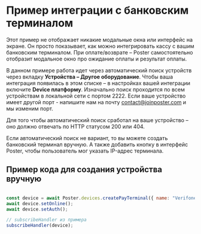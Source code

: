 # Пример интеграции с банковским терминалом

Этот пример не отображает никакие модальные окна или интерфейс на экране.
Он просто показывает, как можно интегрировать кассу с вашим банковским терминалом.
При оплате/возврате – Poster самостоятельно отобразит модальное окно про ожидание оплаты и результат оплаты.

В данном примере работа идет через автоматический поиск устройств через вкладку **Устройства – Другое оборудование**.
Чтобы ваша интеграция появилась в этом списке – в настройках вашей интеграции включите **Device платформу**.
Изначально поиск проходится по всем устройствам в локальной сети с портом 2222.
Если ваше устройство имеет другой порт - напишите нам на почту contact@joinposter.com и мы изменим порт.

Для того чтобы автоматический поиск сработал на ваше устройство – оно должно отвечать по HTTP статусом 200 или 404.

Если автоматический поиск не вариант, то вы можете создать банковский терминал вручную.
А также добавить кнопку в интерфейс Poster, чтобы пользователь мог указать IP-адрес терминала.

## Пример кода для создания устройства вручную

```javascript

const device = await Poster.devices.createPayTerminal({ name: "Verifone" });
await device.setOnline();
await device.setAuth();

// subscribeHandler из примера
subscribeHandler(device);
```
